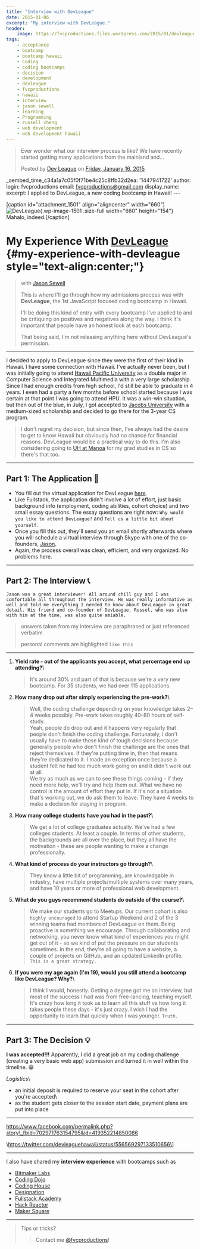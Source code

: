 ```yaml
---
title: "Interview with DevLeague"
date: 2015-01-06
excerpt: "My interview with DevLeague."
header:
    image: https://fvcproductions.files.wordpress.com/2015/01/devleague-join-the-movement-learn-to-code-in-hawaii.png?w=1024&h=435&crop=1
tags:
    - acceptance
    - bootcamp
    - bootcamp hawaii
    - Coding
    - coding bootcamps
    - decision
    - development
    - devleague
    - fvcproductions
    - hawaii
    - interview
    - jason sewell
    - learning
    - Programming
    - russell cheng
    - web development
    - web development hawaii
---
```


> Ever wonder what our interview process is like? We have recently
> started getting many applications from the mainland and...
>
> Posted by [Dev
> League](https://www.facebook.com/Dev-League-419352214850086/)
> on [Friday, January 16,
> 2015](https://www.facebook.com/permalink.php?story_fbid=702971763154795&id=419352214850086)


\_oembed\_time\_c34a1a7c05f0f71be4c25c8ffb32d2ea: '1447941722' author:
login: fvcproductions email: fvcproductions@gmail.com display\_name:
 excerpt: I
applied to DevLeague, a new coding bootcamp in Hawaii! ---

\[caption id="attachment\_1501" align="aligncenter"
width="660"\]![DevLeague](https://fvcproductions.files.wordpress.com/2015/01/devleague2.jpg){.wp-image-1501
.size-full width="660" height="154"} Mahalo, indeed.\[/caption\]

My Experience With [DevLeague](https://www.devleague.com "DevLeague") {#my-experience-with-devleague style="text-align:center;"}
====================================================================

> with [Jason
> Sewell](https://www.linkedin.com/in/jasonsewell "Jason Sewell")
>
> This is where I'll go through how my admissions process was with
> **DevLeague**, the 1st JavaScript focused coding bootcamp in Hawaii.
>
> I'll be doing this kind of entry with every bootcamp I've applied to
> and be critiquing on positives and negatives along the way. I think
> it's important that people have an honest look at each bootcamp.
>
> That being said, I'm not releasing anything here without DevLeague's
> permission.

------------------------------------------------------------------------

I decided to apply to DevLeague since they were the first of their kind
in Hawaii. I have some connection with Hawaii. I've actually never been,
but I was initially going to attend [Hawaii Pacific
University](https://www.hpu.edu "HPU") as a double major in Computer
Science and Integrated Multimedia with a very large scholarship. Since I
had enough credits from high school, I'd still be able to graduate in 4
years. I even had a party a few months before school started because I
was certain at that point I was going to attend HPU. It was a win-win
situation, but then out of the blue, in July, I got accepted to [Jacobs
University](https://www.jacobs-university.de "Jacobs University") with a
medium-sized scholarship and decided to go there for the 3-year CS
program.

> I don't regret my decision, but since then, I've always had the desire
> to get to know Hawaii but obviously had no chance for financial
> reasons. DevLeague would be a practical way to do this. I'm also
> considering going to [UH at
> Manoa](https://www.ics.hawaii.edu "UH@Manoa CS") for my grad studies in
> CS so there's that too.

------------------------------------------------------------------------

Part 1: The Application 📝
-------------------------

-   You fill out the virtual application for DevLeague
    [here](https://www.devleague.com/apply "Apply to DevLeague").
-   Like Fullstack, the application didn't involve a lot of effort, just
    basic background info (employment, coding abilities, cohort choice)
    and two small essay questions. The essay questions are right
    now: `Why would you like to attend DevLeague?` and
    `Tell us a little bit about yourself`.
-   Once you fill this out, they'll send you an email shortly afterwards
    where you will schedule a virtual interview through Skype with one
    of the co-founders,
    [Jason](https://twitter.com/sewell_jason "Jason - Twitter").
-   Again, the process overall was clean, efficient, and very organized.
    No problems here.

------------------------------------------------------------------------

Part 2: The Interview 📞
-----------------------

    Jason was a great interviewer! All around chill guy and I was comfortable all throughout the interview. He was really informative as well and told me everything I needed to know about DevLeague in great detail. His friend and co-founder of DevLeague, Russel, who was also with him at the time, was also quite amiable.

> answers taken from my interview are paraphrased or just referenced
> verbatim
>
> personal comments are highlighted `like this`

------------------------------------------------------------------------

1. **Yield rate - out of the applicants you accept, what percentage end
    up attending?**\

    > It's around 30% and part of that is because we're a very new
    > bootcamp. For 35 students, we had over 115 applications.

2. **How many drop out after simply experiencing the pre-work?**\

    > Well, the coding challenge depending on your knowledge takes 2–4
    > weeks possibly. Pre-work takes roughly 40–80 hours of self-study.\
    > Yeah, people do drop out and it happens very regularly that people
    > don't finish the coding challenge. Fortunately, I don't usually
    > have to make those kind of tough decisions because generally
    > people who don't finish the challenge are the ones that reject
    > themselves. If they're putting time in, then that means they're
    > dedicated to it. I made an exception once because a student felt
    > he had too much work going on and it didn't work out at all.\
    > We try as much as we can to see these things coming - if they need
    > more help, we'll try and help them out. What we have no control is
    > the amount of effort they put in. If it's not a situation that's
    > working out, we do ask them to leave. They have 4 weeks to make a
    > decision for staying in program.

3. **How many college students have you had in the past?**\

    > We get a lot of college graduates actually. We've had a few
    > colleges students. At least a couple. In terms of other students,
    > the backgrounds are all over the place, but they all have the
    > motivation - these are people wanting to make a change
    > professionally.

4.  **What kind of process do your instructors go through?**\

    > They know a little bit of programming, are knowledgable in
    > industry, have multiple projects/multiple systems over many years,
    > and have 10 years or more of professional web development.

5.  **What do you guys recommend students do outside of the course?**\

    > We make our students go to Meetups. Our current cohort is also
    > `highly encouraged` to attend Startup Weekend and 2 of the 3
    > winning teams had members of DevLeague on them. Being proactive is
    > something we encourage. Through collaborating and networking, you
    > never know what kind of experiences you might get out of it - so
    > we kind of put the pressure on our students sometimes. In the end,
    > they're all going to have a website, a couple of projects on
    > GitHub, and an updated LinkedIn profile.
    > `This is a great strategy.`

6.  **If you were my age again (I'm 19), would you still attend a
    bootcamp like DevLeague? Why?**\

    > I think I would, honestly. Getting a degree got me an interview,
    > but most of the success I had was from free-lancing, teaching
    > myself. It's crazy how long it took us to learn all this stuff vs
    > how long it takes people these days - it's just crazy. I wish I
    > had the opportunity to learn that quickly when I was younger.
    > `Truth.`

------------------------------------------------------------------------

Part 3: The Decision 💡
----------------------

**I was accepted!!!** Apparently, I did a great job on my coding
challenge (creating a very basic web app) submission and turned it in
well within the timeline. 😁

*Logistics*\
- an initial deposit is required to reserve your seat in the cohort
after you're accepted\
- as the student gets closer to the session start date, payment plans
are put into place

------------------------------------------------------------------------

https://www.facebook.com/permalink.php?story\_fbid=702971763154795&id=419352214850086

\https://twitter.com/devleaguehawaii/status/556569297133510656\]

------------------------------------------------------------------------

I also have shared my **interview experience** with bootcamps such as

- [Bitmaker
    Labs](https://fvcproductions.com/2014/03/12/bitmaker-labs/ "Bitmaker Labs")
- [Coding
    Dojo](https://fvcproductions.com/2015/01/06/interview-coding-dojo/ "Interview with Coding Dojo 🍜")
- [Coding
    House](https://fvcproductions.com/2015/01/06/coding-house-interview/ "Interview with Coding House 🏠")
- [Designation](https://fvcproductions.com/2015/01/06/interview-with-designation/ "Interview with Designation 🎨")
- [Fullstack
    Academy](https://fvcproductions.com/2014/12/28/my-experience-with-fullstack-academy-of-code/ "My Experience with Fullstack Academy of Code 💻")
- [Hack
    Reactor](https://fvcproductions.com/2015/01/05/questioning-hack-reactor/ "Questioning Hack Reactor 🔑")
- [Maker
    Square](https://fvcproductions.com/2015/01/14/my-experience-with-makersquare-%f0%9f%92/ "My Experience with MakerSquare 💻")

------------------------------------------------------------------------

> Tips or tricks?
>
> > Contact me
> > [@fvcproductions](https://twitter.com/fvcproductions "Twitter - FVCproductions")!
